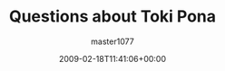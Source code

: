 ---
title: 'Questions about Toki Pona'
posts: 8
hash: 'WcsGzI9U'
author: 'master1077'
date: 2009-02-18T11:41:06+00:00
sources:
  - https://tokipona.yahoogroups.narkive.com/WcsGzI9U
---